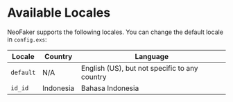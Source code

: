 # Available Locales

NeoFaker supports the following locales. You can change the default locale in `config.exs`:

| Locale    | Country   | Language                                      |
| --------- | --------- | --------------------------------------------- |
| `default` | N/A       | English (US), but not specific to any country |
| `id_id`   | Indonesia | Bahasa Indonesia                              |
